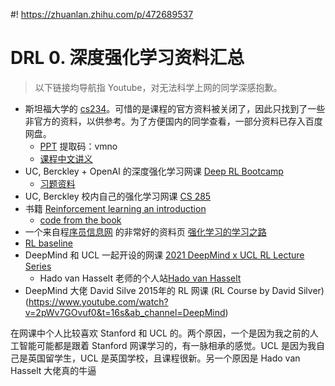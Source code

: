 #! https://zhuanlan.zhihu.com/p/472689537
# DRL 0. 深度强化学习资料汇总

> 以下链接均导航指 Youtube，对无法科学上网的同学深感抱歉。

- 斯坦福大学的 [cs234](https://www.bilibili.com/video/BV1sb411s7eQ?from=search&seid=14467709922277911537&spm_id_from=333.337.0.0)。可惜的是课程的官方资料被关闭了，因此只找到了一些非官方的资料，以供参考。为了方便国内的同学查看，一部分资料已存入百度网盘。
  - [PPT](https://pan.baidu.com/s/1h9YNIQ6QeAmLU8N4IOOt9g) 提取码：vmno
  - [课程中文讲义](https://github.com/apachecn/stanford-cs234-notes-zh)
- UC, Berckley + OpenAI 的深度强化学习网课 [Deep RL Bootcamp](https://sites.google.com/view/deep-rl-bootcamp/lectures)
  - [习题资料](https://github.com/simonmeister/deep-rl-bootcamp)
- UC, Berckley 校内自己的强化学习网课 [CS 285](https://www.youtube.com/playlist?list=PL_iWQOsE6TfXxKgI1GgyV1B_Xa0DxE5eH)
- 书籍 [Reinforcement learning an introduction](https://www.andrew.cmu.edu/course/10-703/textbook/BartoSutton.pdf)
  - [code from the book](http://incompleteideas.net/book/code/code2nd.html)
- 一个来自程[序员信息网](https://www.i4k.xyz/) 的非常好的资料页 [强化学习的学习之路](https://www.i4k.xyz/article/zyh19980527/112592306)
- [RL baseline](https://stable-baselines.readthedocs.io/en/master/)
- DeepMind 和 UCL 一起开设的网课 [2021 DeepMind x UCL RL Lecture Series](https://www.youtube.com/playlist?list=PLqYmG7hTraZDVH599EItlEWsUOsJbAodm)
  - Hado van Hasselt 老师的个人站[Hado van Hasselt](https://hadovanhasselt.com/)
- DeepMind 大佬 David Silve 2015年的 RL 网课 (RL Course by David Silver)(https://www.youtube.com/watch?v=2pWv7GOvuf0&t=16s&ab_channel=DeepMind)

在网课中个人比较喜欢 Stanford 和 UCL 的。两个原因，一个是因为我之前的人工智能可能都是跟着 Stanford 网课学习的，有一脉相承的感觉。UCL 是因为我自己是英国留学生，UCL 是英国学校，且课程很新。另一个原因是 Hado van Hasselt 大佬真的牛逼
